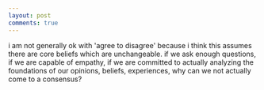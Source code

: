 ```yaml
---
layout: post
comments: true
---
```


i am not generally ok with 'agree to disagree' because i think this assumes there are core beliefs which are unchangeable. if we ask enough questions, if we are capable of empathy, if we are committed to actually analyzing the foundations of our opinions, beliefs, experiences, why can we not actually come to a consensus?
